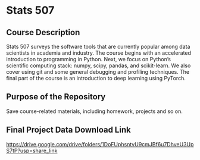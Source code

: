 # Stats 507
## Course Description
Stats 507 surveys the software tools that are currently popular among data scientists in academia and industry. The course begins with an accelerated introduction to programming in Python. Next, we focus on Python’s scientific computing stack: numpy, scipy, pandas, and scikit-learn. We also cover using git and some general debugging and profiling techniques. The final part of the course is an introduction to deep learning using PyTorch.
## Purpose of the Repository
Save course-related materials, including homework, projects and so on.
## Final Project Data Download Link
https://drive.google.com/drive/folders/1DoFUphsntvU9cmJBf6u7DhveU3UpS7tP?usp=share_link
